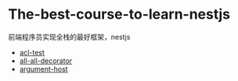 # The-best-course-to-learn-nestjs
前端程序员实现全栈的最好框架，nestjs

- [acl-test](./acl-test/src/main.ts)
- [all-all-decorator](./all-decorator/src/main.ts)
- [argument-host](./argument-host/src/main.ts)
